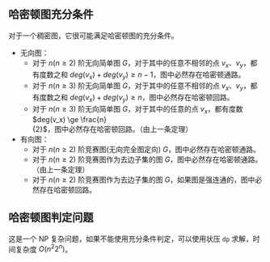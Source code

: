 ## 哈密顿图充分条件

对于一个稠密图，它很可能满足哈密顿图的充分条件。

* 无向图：
  * 对于 $n(n \ge 2)$ 阶无向简单图 $G$，对于其中的任意不相邻的点 $v_x$、$v_y$，都有度数之和 $deg(v_x)+deg(v_y) \ge n-1$，图中必然存在哈密顿通路。
  * 对于 $n(n \ge 3)$ 阶无向简单图 $G$，对于其中的任意不相邻的点 $v_x$、$v_y$，都有度数之和 $deg(v_x)+deg(v_y) \ge n$，图中必然存在哈密顿回路。
  * 对于 $n(n \ge 3)$ 阶无向简单图 $G$，对于其中的任意的点 $v_x$，都有度数 $deg(v_x) \ge \frac{n}{2}$，图中必然存在哈密顿回路。（由上一条定理）
* 有向图：
  * 对于 $n(n \ge 2)$ 阶竞赛图(无向完全图定向) $G$，图中必然存在哈密顿通路。
  * 对于 $n(n \ge 2)$ 阶竞赛图作为去边子集的图 $G$，图中必然存在哈密顿通路。（由上一条定理）
  * 对于 $n(n \ge 2)$ 阶竞赛图作为去边子集的图 $G$，如果图是强连通的，图中必然存在哈密顿回路。



## 哈密顿图判定问题

这是一个 NP 复杂问题，如果不能使用充分条件判定，可以使用状压 `dp` 求解，时间复杂度 $O(n^2 2^n)$。